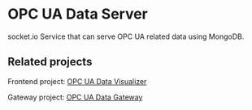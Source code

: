 OPC UA Data Server
==================

socket.io Service that can serve OPC UA related data using MongoDB.

Related projects
----------------
Frontend project: [OPC UA Data Visualizer](https://github.com/Harha/OPC-UA-Data-Visualizer)

Gateway project: [OPC UA Data Gateway](https://github.com/Harha/OPC-UA-Data-Gateway)